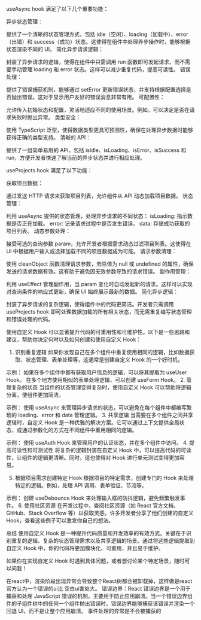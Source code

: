 
useAsync hook 满足了以下几个重要功能：

异步状态管理：

提供了一个清晰的状态管理方式，包括 idle（空闲）、loading（加载中）、error（出错）和 success（成功）状态。这使得在组件中处理异步操作时，能够根据状态渲染不同的 UI。
简化异步请求逻辑：

封装了异步请求的逻辑，使得在组件中只需调用 run 函数即可发起请求，而不需要手动管理 loading 和 error 状态。这样可以减少重复代码，提高可读性。
错误处理：

提供了错误捕获机制，能够通过 setError 更新错误状态，并支持根据配置选择是否抛出错误。这对于显示用户友好的错误消息非常有用。
可配置性：

允许传入初始状态和配置，灵活地适应不同的使用场景。例如，可以决定是否在请求失败时抛出异常。
类型安全：

使用 TypeScript 泛型，使得数据类型更具可预测性，确保在处理异步数据时能够获得正确的类型支持。
清晰的 API：

提供了一组简单易用的 API，包括 isIdle、isLoading、isError、isSuccess 和 run，方便开发者快速了解当前的异步状态并进行相应处理。



useProjects hook 满足了以下功能：

获取项目数据：

通过发送 HTTP 请求来获取项目列表，允许组件从 API 动态加载项目数据。
状态管理：

利用 useAsync 提供的状态管理，处理异步请求的不同状态：
isLoading: 指示数据是否正在加载。
error: 记录请求过程中是否发生错误。
data: 存储成功获取的项目列表。
动态参数处理：

接受可选的查询参数 param，允许开发者根据需求动态过滤项目列表。这使得在 UI 中根据用户输入或选择加载不同的项目数据成为可能。
请求参数清理：

使用 cleanObject 函数清理请求参数，去除值为 null 或 undefined 的属性，确保发送的请求数据有效。这有助于避免因无效参数导致的请求错误。
副作用管理：

利用 useEffect 管理副作用，当 param 变化时自动发起新的请求。这样可以实现对查询条件的响应式更新，确保 UI 始终展示最新的数据。
简化异步逻辑：

封装了异步请求的复杂逻辑，使得组件中的代码更简洁。开发者只需调用 useProjects hook 即可处理数据加载的所有相关状态，而无需重复编写状态管理和错误处理的代码。




使用自定义 Hook 可以显著提升代码的可重用性和可维护性。以下是一些思路和建议，帮助你决定何时以及如何创建和使用自定义 Hook：

1. 识别重复逻辑
如果你发现自己在多个组件中重复使用相同的逻辑，比如数据获取、状态管理、表单处理等，这通常是创建自定义 Hook 的一个好时机。

示例：
如果在多个组件中都有获取用户信息的逻辑，可以将其提取为 useUser Hook。
在多个地方使用相似的表单处理逻辑，可以创建 useForm Hook。
2. 管理复杂的状态
当组件的状态管理变得复杂时，使用自定义 Hook 可以帮助将逻辑分离，使组件更加简洁。

示例：
使用 useAsync 来管理异步请求的状态，可以避免在每个组件中都编写繁琐的 loading、error 和 data 管理逻辑。
3. 共享逻辑
当需要在多个组件之间共享逻辑时，自定义 Hook 是一种优雅的解决方案。它可以通过上下文提供全局状态，或通过参数化的方式在不同组件中重用相同的逻辑。

示例：
使用 useAuth Hook 来管理用户的认证状态，并在多个组件中访问。
4. 提高可读性和可测试性
将复杂的逻辑封装在自定义 Hook 中，可以提高代码的可读性，让组件的逻辑更清晰。同时，这也使得对 Hook 进行单元测试变得更加容易。

5. 根据项目需求创建特定 Hook
根据项目的特定需求，创建专门的 Hook 来处理特定的逻辑。例如，处理 API 调用、表单验证、节流等。

示例：
创建 useDebounce Hook 来处理输入框的防抖逻辑，避免频繁触发事件。
6. 使用社区资源
在开发过程中，查阅社区资源（如 React 官方文档、GitHub、Stack Overflow 等）以获取灵感。许多开发者分享了他们创建的自定义 Hook，查看这些例子可以激发你自己的想法。

总结
使用自定义 Hook 是一种提升代码质量和开发效率的有效方式。关键在于识别重复的逻辑、复杂的状态管理需求以及共享逻辑的场景。通过将这些逻辑提取到自定义 Hook 中，你的代码将更加模块化、可重用，并且易于维护。

如果你在实现自定义 Hook 时遇到具体问题，或者想讨论某个特定场景，随时可以问我！


在react中，渲染阶段出现异常会导致整个React树都会被卸载掉，这样做是react官方认为一个错误的ui比
空白ui害处大。
错误边界：React 错误边界是一个用于捕获和处理 JavaScript 错误的机制，主要用于防止应用崩溃。当一个错误边界组件的子组件树中的任何一个组件抛出错误时，错误边界能够捕获该错误并渲染一个回退 UI，而不是让整个应用崩溃。
事件处理的异常是不会被捕获的






